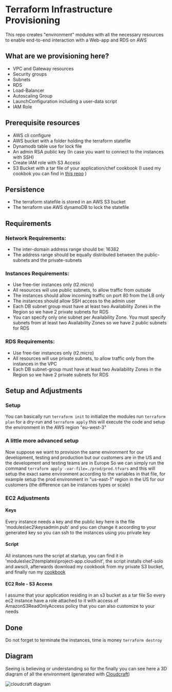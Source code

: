 # Terraform Infrastructure Provisioning
This repo creates "environment" modules with all the necessary resources to enable end-to-end interaction with a Web-app and RDS on AWS


## What are we provisioning here?
- VPC and Gateway resources
- Security groups
- Subnets
- RDS
- Load-Balancer
- Autoscaling Group
- LaunchConfiguration including a user-data script
- IAM Role


## Prerequisite resources
- AWS cli configure
- AWS bucket with a folder holding the terraform statefile
- Dynamodb table use for lock file
- An admin RSA public key (In case you want to connect to the instances with SSH) 
- Create IAM role with S3 Access
- S3 Bucket with a tar file of your application/chef cookbook (I used my cookbok you can find in [this repo](https://github.com/isaacTadela/Chef_ec2) )


## Persistence
- The terraform statefile is stored in an AWS S3 bucket
- The terraform use AWS dynamoDB to lock the statefile


## Requirements

### Network Requirements:
- The inter-domain address range should be: 16382
- The address range should be equally distributed between the public-subnets and the private-subnets

### Instances Requirements:
- Use free-tier instances only (t2.micro)
- All resources will use public subnets, to allow traffic from outside
- The instances should allow incoming traffic on port 80 from the LB only
- The instances should allow SSH access to the admin user
- Each DB subnet group must have at least two Availability Zones in the Region so we have 2 private subnets for RDS
- You can specify only one subnet per Availability Zone. You must specify subnets from at least two Availability Zones so we have 2 public subnets for RDS

### RDS Requirements:
- Use free-tier instances only (t2.micro)
- All resources will use private subnets, to allow traffic only from the instances in the VPC
- Each DB subnet-group must have at least two Availability Zones in the Region so we have 2 private subnets for RDS


## Setup and Adjustments

### Setup
You can basically run  ```terraform init```  to initialize the modules
run  ```terraform plan```  for a dry-run 
and  ```terraform apply```  this will execute the code and setup the environment in the AWS region "eu-west-3"

### A little more advanced setup
Now suppose we want to provision the same environment for our development, testing and production but our customers are in the US and the development and testing teams are in Europe
So we can simply run the command  ```terraform apply -var-file=./prod/prod.tfvars```  and this will setup the exact same environment according to the variables in that file,
for example setup the prod environment in "us-east-1" region in the US for our customers
(the difference can be instances types or scale)

### EC2 Adjustments

#### Keys
Every instance needs a key and the public key here is the file 'modules\ec2\keysadmin.pub' and you can change it according to your generated key so you can ssh to the instances using you private key

#### Script
All instances runs the script at startup, you can find it in 'modules\ec2\templates\project-app.cloudinit', 
the script installs chef-solo and awscli, afterwards download my cookbook from my private S3 bucket,
and finally run my [cookbook](https://github.com/isaacTadela/Chef_ec2) 

#### EC2 Role - S3 Access
I assume that your application residing in an s3 bucket as a tar file 
So every ec2 instance have a role attached to it with access of AmazonS3ReadOnlyAccess policy that you can also customize to your needs


## Done
Do not forget to terminate the instances, time is money
```terraform destroy```


## Diagram
Seeing is believing or understanding so for the finally you can see here a 3D diagram of all the environment
(generated with [Cloudcraft](https://www.cloudcraft.co))

![cloudcraft diagram]( /cloudcraft%20diagram(3D).png )
